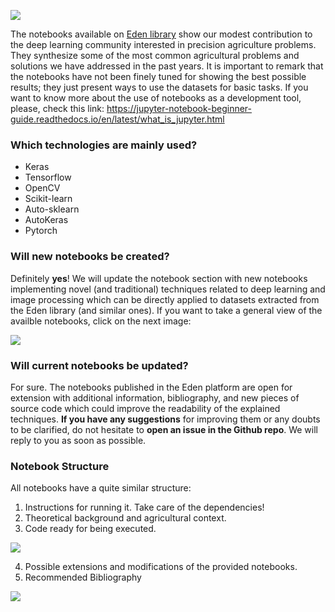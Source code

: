 [<img src="https://drive.google.com/uc?id=1M2c5e7uJq2jGPyToMbyVTgYzFSsVF5Nf">](http://edenlibrary.ai/)

The notebooks available on <a href="https://edenlibrary.ai">Eden library</a> show our modest contribution to the deep learning community interested in precision agriculture problems. They synthesize some of the most common agricultural problems and solutions we have addressed in the past years. It is important to remark that the notebooks have not been finely tuned for showing the best possible results; they just present ways to use the datasets for basic tasks. If you want to know more about the use of notebooks as a development tool, please, check this link: https://jupyter-notebook-beginner-guide.readthedocs.io/en/latest/what_is_jupyter.html

### Which technologies are mainly used?
* Keras
* Tensorflow
* OpenCV
* Scikit-learn
* Auto-sklearn
* AutoKeras
* Pytorch

### Will new notebooks be created?
Definitely **yes**! We will update the notebook section with new notebooks implementing novel (and traditional) techniques related to deep learning  and image processing which can be directly applied to datasets extracted from the Eden library (and similar ones). If you want to take a general view of the availble notebooks, click on the next image:

[<img src="https://drive.google.com/uc?id=1X2cksycPnvOcza_ZKBXYXvCzWLh9E9Jp">](http://edenlibrary.ai/notebooks)

### Will current notebooks be updated?
For sure. The notebooks published in the Eden platform are open for extension with additional information, bibliography, and new pieces of source code which could improve the readability of the explained techniques. **If you have any suggestions** for improving them or any doubts to be clarified, do not hesitate to **open an issue in the Github repo**. We will reply to you as soon as possible.

### Notebook Structure
All notebooks have a quite similar structure:
1. Instructions for running it. Take care of the dependencies!
2. Theoretical background and agricultural context.
3. Code ready for being executed.
<img src="https://drive.google.com/uc?id=1LdtI6O70R2Be5uksECvKJBTsQwT1JOE2">

4. Possible extensions and modifications of the provided notebooks.
5. Recommended Bibliography
<img src="https://drive.google.com/uc?id=1QJ9Bv0jH6a6gpbfNrdL7_VpauRR_5tDO">

